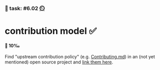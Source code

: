 ### 💪 task: #6.02 [⏲️](https://youtu.be/h1uaTOmvZbA)

# contribution model ✅

#### 🏅 10‰

Find "upstream contribution policy" (e.g. [Contributing.md](https://github.com/github/opensource.guide/blob/main/CONTRIBUTING.md#contributing-to-open-source-guides)) in an (not yet mentioned) open source project and [link them here](https://github.com/digital-sustainability/module-eoss-hs23-sandbox/issues/58).